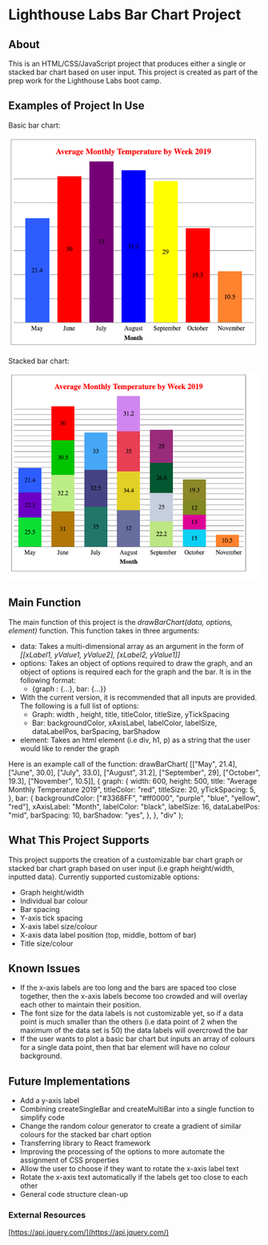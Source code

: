 

# Lighthouse Labs Bar Chart Project

## About
This is an HTML/CSS/JavaScript project that produces either a single or stacked bar chart based on user input. This project is created as part of the prep work for the Lighthouse Labs boot camp.

## Examples of Project In Use
Basic bar chart:

![Basic bar chart example](https://github.com/mackwill/lighthouse-labs-bar-chart/blob/master/singleBarChartExample.png)

Stacked bar chart:

![Stacked bar chart example](https://github.com/mackwill/lighthouse-labs-bar-chart/blob/master/stackedBarChartExample.png)
## Main Function

The main function of this project is the *drawBarChart(data, options, element)* function.
This function takes in three arguments:
* data: Takes a multi-dimensional array as an argument in the form of *[[xLabel1, yValue1, yValue2], [xLabel2, yValue1]]*
* options: Takes an object of options required to draw the graph, and an object of options is required each for the graph and the bar. It is in the following format:
	* {graph : {...}, bar: {...}}
* With the current version, it is recommended that all inputs are provided. The following is a full list of options:
	* Graph: width , height, title, titleColor, titleSize, yTickSpacing
	* Bar: backgroundColor, xAxisLabel, labelColor, labelSize, dataLabelPos, barSpacing, barShadow
* element: Takes an html element (i.e div, h1, p) as a string that the user would like to render the graph

Here is an example call of the function:
drawBarChart( [["May", 21.4], ["June", 30.0],  ["July", 33.0], ["August", 31.2], ["September", 29], ["October", 19.3], ["November", 10.5]],
{
graph: {
width:  600,
height:  500,
title:  "Average Monthly Temperature 2019",
titleColor:  "red",
titleSize:  20,
yTickSpacing:  5,
},
bar: {
backgroundColor: ["#3368FF", "#ff0000", "purple", "blue", "yellow", "red"],
xAxisLabel:  "Month",
labelColor:  "black",
labelSize:  16,
dataLabelPos:  "mid",
barSpacing:  10,
barShadow: "yes",
},
},
"div"
);

## What This Project Supports
This project supports the creation of a customizable bar chart graph or stacked bar chart graph based on user input (i.e graph height/width, inputted data).
Currently supported customizable options:
* Graph height/width
* Individual bar colour
* Bar spacing
* Y-axis tick spacing
* X-axis label size/colour
* X-axis data label position (top, middle, bottom of bar)
* Title size/colour 

## Known Issues
* If the x-axis labels are too long and the bars are spaced too close together, then the x-axis labels become too crowded and will overlay each other to maintain their position.
* The font size for the data labels is not customizable yet, so if a data point is much smaller than the others (i.e data point of 2 when the maximum of the data set is 50) the data labels will overcrowd the bar 
* If the user wants to plot a basic bar chart but inputs an array of colours for a single data point, then that bar element will have no colour background.

## Future Implementations
* Add a y-axis label
* Combining createSingleBar and createMultiBar into a single function to simplify code
* Change the random colour generator to create a gradient of similar colours for the stacked bar chart option
* Transferring library to React framework
* Improving the processing of the options to more automate the assignment of CSS properties
* Allow the user to choose if they want to rotate the x-axis label text
* Rotate the x-axis text automatically if the labels get too close to each other
* General code structure clean-up

### External Resources
[https://api.jquery.com/](https://api.jquery.com/)

